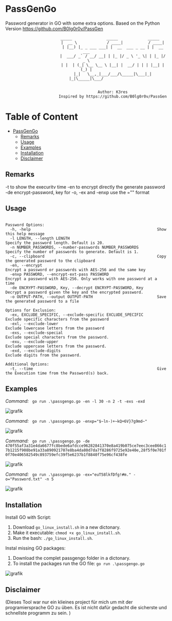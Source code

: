 # PassGenGo
Password generator in GO with some extra options. Based on the Python Version https://github.com/B0lg0r0v/PassGen
<div align=center>
                           
                            _____               _____             _____       
                           |  __ \             / ____|           / ____|
                           | |__) |_ _ ___ ___| |  __  ___ _ __ | |  __  ___
                           |  ___/ _` / __/ __| | |_ |/ _ \ '_ \| | |_ |/ _ \
                           | |  | (_| \__ \__ \ |__| |  __/ | | | |__| | (_) |
                           |_|   \__,_|___/___/\_____|\___|_| |_|\_____|\___/
                           
                           
                           Author: K3res
                           Inspired by https://github.com/B0lg0r0v/PassGen


</div>

# Table of Content
- [PassGenGo](#passgengo)
  * [Remarks](#note)
  * [Usage](#usage)
  * [Examples](#examples)
  * [Installation](#installation)
  * [Disclaimer](#disclaimer)



## Remarks
-t to show the execuritv time
-en to encrypt directly the generate password
-de encrypt-password, key 
for -o, -ex and -enxp use the ="" format



## Usage
```

Password Options:
  -h, -help                                                       Show this help message
  -l LENGTH, --length LENGTH                                      Specify the password length. Default is 20.
  -n NUMBER_PASSWORDS, --number-passwords NUMBER_PASSWORDS        Specify the number of passwords to generate. Default is 1.
  -c, --clipboard                                                 Copy the generated password to the clipboard
  -en, --encrypt                                                  Encrypt a password or passwords with AES-256 and the same key
  -enxp PASSWORD, --encrypt-ext-pass PASSWORD                     Encrypt a password with AES-256. Only works with one password at a time
  -de ENCRYPT-PASSWORD, Key, --decrypt ENCRYPT-PASSWORD, Key      Decrypt a password given the key and the encrypted password.
  -o OUTPUT-PATH, --output OUTPUT-PATH                            Save the generated password to a file

Options for Exclusion:
  -ex, EXCLUDE_SPECIFIC, --exclude-specific EXCLUDE_SPECIFIC      Exclude specific characters from the password
  -exl, --exclude-lower                                           Exclude lowercase letters from the password
  -exs, --exclude-special                                         Exclude special characters from the password.
  -exu, --exclude-upper                                           Exclude uppercase letters from the password.
  -exd, --exclude-digits                                          Exclude digits from the password.

Additional Options:
  -t, --time                                                      Give the Execution time from the Password(s) back.

``` 

## Examples
*Command:* ` go run .\passgengo.go -en -l 30 -n 2 -t -exs -exd`


![grafik](https://github.com/K3res/PassGenGo/assets/89378576/bf987ec3-895d-4eaf-8b7c-faf53c764d80)


*Command:* ` go run .\passgengo.go -enxp="$~ln-)+~kQ+6V}7g9md~"`

![grafik](https://github.com/K3res/PassGenGo/assets/89378576/bf696cb2-3a2e-4500-a18c-5917d97befc6)

*Command:* ` go run .\passgengo.go -de 470f55af3a31e4da6677fc8bede6afdcce96282841370e8a419b075ce7eec3cee866c17b1215f908be91a33a890921707e8ba4da80d7da7f8286f9725e92e40e,28f5f0e701f0f70e406582549c893759efc39f5e6237b1f8840f75e96cf438fe`

![grafik](https://github.com/K3res/PassGenGo/assets/89378576/117db0ed-4756-43a4-9b55-d8c1ae185043)

*Command:* ` go run .\passgengo.go -ex="euT58lkfDfg!#m." -o="Password.txt" -n 5`

![grafik](https://github.com/K3res/PassGenGo/assets/89378576/5248da45-9efa-4197-b2ec-bc9feb82c213)



## Installation

Install GO with Script: <br/>

1. Download `go_linux_install.sh` in a new dictonary. <br/>
2. Make it executable: `chmod +x go_linux_install.sh`.<br/>
3. Run the bash: `./go_linux_install.sh`.<br/>

Instal missing GO packages:
1. Download the complet passgengo folder in a dictonary.<br/>
2. To install the packages run the GO file:  `go run .\passgengo.go`  <br/>

![grafik](https://github.com/K3res/PassGenGo/assets/89378576/449476e0-b999-46e0-b090-cdde800d89a5) <br/>




## Disclaimer
(Dieses Tool war nur ein klieines project für mich um mit der programiersprache GO zu üben. Es ist nicht dafür gedacht die sicherste und schnellste programm zu sein.  )







